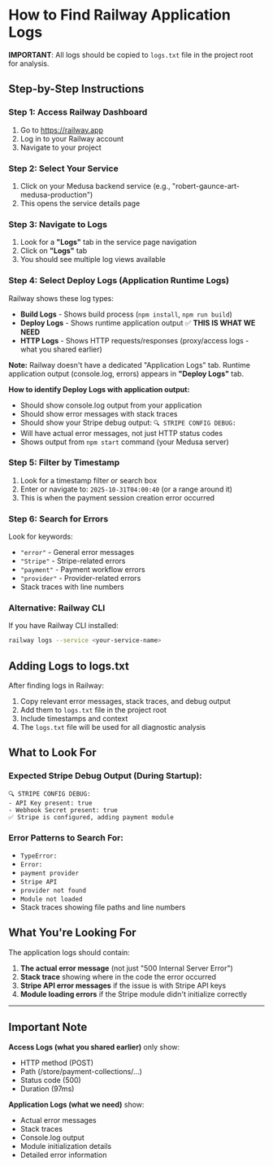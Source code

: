 # How to Find Railway Application Logs

**IMPORTANT**: All logs should be copied to `logs.txt` file in the project root for analysis.

## Step-by-Step Instructions

### Step 1: Access Railway Dashboard
1. Go to https://railway.app
2. Log in to your Railway account
3. Navigate to your project

### Step 2: Select Your Service
1. Click on your Medusa backend service (e.g., "robert-gaunce-art-medusa-production")
2. This opens the service details page

### Step 3: Navigate to Logs
1. Look for a **"Logs"** tab in the service page navigation
2. Click on **"Logs"** tab
3. You should see multiple log views available

### Step 4: Select Deploy Logs (Application Runtime Logs)
Railway shows these log types:
- **Build Logs** - Shows build process (`npm install`, `npm run build`)
- **Deploy Logs** - Shows runtime application output ✅ **THIS IS WHAT WE NEED**
- **HTTP Logs** - Shows HTTP requests/responses (proxy/access logs - what you shared earlier)

**Note:** Railway doesn't have a dedicated "Application Logs" tab. Runtime application output (console.log, errors) appears in **"Deploy Logs"** tab.

**How to identify Deploy Logs with application output:**
- Should show console.log output from your application
- Should show error messages with stack traces
- Should show your Stripe debug output: `🔍 STRIPE CONFIG DEBUG:`
- Will have actual error messages, not just HTTP status codes
- Shows output from `npm start` command (your Medusa server)

### Step 5: Filter by Timestamp
1. Look for a timestamp filter or search box
2. Enter or navigate to: `2025-10-31T04:00:40` (or a range around it)
3. This is when the payment session creation error occurred

### Step 6: Search for Errors
Look for keywords:
- `"error"` - General error messages
- `"Stripe"` - Stripe-related errors
- `"payment"` - Payment workflow errors
- `"provider"` - Provider-related errors
- Stack traces with line numbers

### Alternative: Railway CLI
If you have Railway CLI installed:
```bash
railway logs --service <your-service-name>
```

## Adding Logs to logs.txt

After finding logs in Railway:
1. Copy relevant error messages, stack traces, and debug output
2. Add them to `logs.txt` file in the project root
3. Include timestamps and context
4. The `logs.txt` file will be used for all diagnostic analysis

## What to Look For

### Expected Stripe Debug Output (During Startup):
```
🔍 STRIPE CONFIG DEBUG:
- API Key present: true
- Webhook Secret present: true
✅ Stripe is configured, adding payment module
```

### Error Patterns to Search For:
- `TypeError:`
- `Error:`
- `payment provider`
- `Stripe API`
- `provider not found`
- `Module not loaded`
- Stack traces showing file paths and line numbers

## What You're Looking For

The application logs should contain:
1. **The actual error message** (not just "500 Internal Server Error")
2. **Stack trace** showing where in the code the error occurred
3. **Stripe API error messages** if the issue is with Stripe API keys
4. **Module loading errors** if the Stripe module didn't initialize correctly

---

## Important Note

**Access Logs (what you shared earlier)** only show:
- HTTP method (POST)
- Path (/store/payment-collections/...)
- Status code (500)
- Duration (97ms)

**Application Logs (what we need)** show:
- Actual error messages
- Stack traces
- Console.log output
- Module initialization details
- Detailed error information

